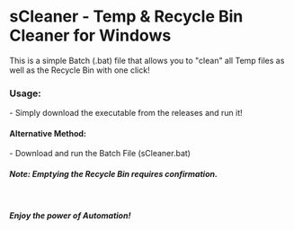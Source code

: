 # sCleaner - Temp & Recycle Bin Cleaner for Windows
This is a simple Batch (.bat) file that allows you to "clean" all Temp files as well as the Recycle Bin with one click!

<h3>Usage:</h3>
- Simply download the executable from the releases and run it!
<br>
<h4>Alternative Method:</h4>
- Download and run the Batch File (sCleaner.bat)
<br>
<h5>Note: Emptying the Recycle Bin requires confirmation.<h5>
<br>
<br>
<b>Enjoy the power of Automation!</b>
